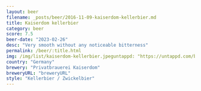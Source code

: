 ```yaml
---
layout: beer
filename: _posts/beer/2016-11-09-kaiserdom-kellerbier.md
title: Kaiserdom kellerbier
category: beer
score: 7.5
beer-date: "2023-02-26"
desc: "Very smooth without any noticeable bitterness"
permalink: /beer/:title.html
img: /img/list/kaiserdom-kellerbier.jpeguntappd: "https://untappd.com/b/privatbrauerei-kaiserdom-kellerbier/1658"
country: "Germany"
brewery: "Privatbrauerei Kaiserdom"
breweryURL: "breweryURL"
style: "Kellerbier / Zwickelbier"
---
```

